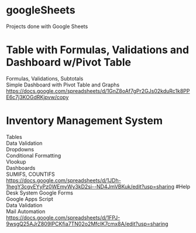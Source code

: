 # googleSheets
Projects done with Google Sheets
# Table with Formulas, Validations and Dashboard w/Pivot Table
Formulas, Validations, Subtotals <br />
Simple Dashboard with Pivot Table and Graphs
https://docs.google.com/spreadsheets/d/1GnZ8oAf7gPr2GJs02kduRc1k8PPE6c7j3KOGdRKjpvw/copy
# Inventory Management System
Tables<br />
Data Validation<br />
Dropdowns<br />
Conditional Formatting<br />
Vlookup<br />
Dashboards<br />
SUMIFS, COUNTIFS<br />
https://docs.google.com/spreadsheets/d/1JDh-1hegY3cgvEYyPz0WEmyWy3kD2si--ND4JmVBKuk/edit?usp=sharing
#Help Desk System
Google Forms<br />
Google Apps Script<br />
Data Validation<br />
Mail Automation<br />
https://docs.google.com/spreadsheets/d/1FPJ-9wsgQ25AJrZ809IPCKfia7TN02o2MfclK7cmx8A/edit?usp=sharing
